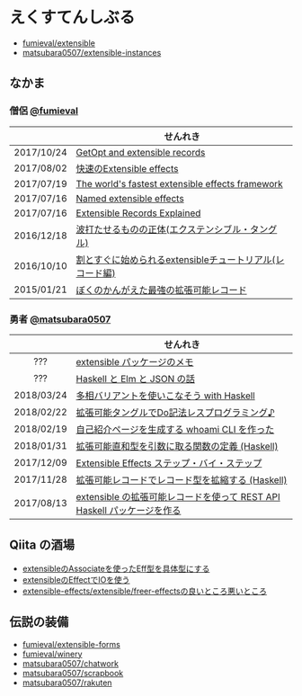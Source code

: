 # えくすてんしぶる

- [fumieval/extensible](https://github.com/fumieval/extensible)
- [matsubara0507/extensible-instances](https://github.com/matsubara0507/extensible-instances)

## なかま

### 僧侶 [@fumieval](https://github.com/fumieval)

 　    | せんれき
:---------:|---------------
2017/10/24 | [GetOpt and extensible records](https://www.schoolofhaskell.com/user/fumieval/extensible/getopt-and-extensible-records)
2017/08/02 | [快速のExtensible effects](http://fumieval.hatenablog.com/entry/2017/08/02/230422)
2017/07/19 | [The world's fastest extensible effects framework](https://www.schoolofhaskell.com/user/fumieval/extensible/the-world-s-fastest-extensible-effects-framework)
2017/07/16 | [Named extensible effects](https://www.schoolofhaskell.com/user/fumieval/extensible/named-extensible-effects)
2017/07/16 | [Extensible Records Explained](https://www.schoolofhaskell.com/user/fumieval/extensible/extensible-records)
2016/12/18 | [波打たせるものの正体(エクステンシブル・タングル)](http://fumieval.hatenablog.com/entry/2016/12/18/181540)
2016/10/10 | [割とすぐに始められるextensibleチュートリアル(レコード編)](http://fumieval.hatenablog.com/entry/2016/10/10/000011)
2015/01/21 | [ぼくのかんがえた最強の拡張可能レコード](http://fumieval.hatenablog.com/entry/2015/01/21/175227)

### 勇者 [@matsubara0507](https://github.com/matsubara0507)

 　     | せんれき
:---------:|---------------
??? | [extensible パッケージのメモ](https://matsubara0507.github.io/test-extensible/)
??? | [Haskell と Elm と JSON の話](https://www.slideshare.net/noob00/haskell-elm-json)
2018/03/24 | [多相バリアントを使いこなそう with Haskell](https://matsubara0507.github.io/posts/2018-03-24-poly-variant-with-haskell.html)
2018/02/22 | [拡張可能タングルでDo記法レスプログラミング♪](https://matsubara0507.github.io/posts/2018-02-22-fun-of-extensible-3.html)
2018/02/19 | [自己紹介ページを生成する whoami CLI を作った](https://matsubara0507.github.io/posts/2018-02-19-create-whoami-cli.html)
2018/01/31 | [拡張可能直和型を引数に取る関数の定義 (Haskell)](https://matsubara0507.github.io/posts/2018-01-31-fun-of-extensible-2.html)
2017/12/09 | [Extensible Effects ステップ・バイ・ステップ](https://matsubara0507.github.io/posts/2017-12-09-extensible-effects-step-by-step.html)
2017/11/28 | [拡張可能レコードでレコード型を拡縮する (Haskell)](https://matsubara0507.github.io/posts/2017-11-28-fun-of-extensible-1.html)
2017/08/13 | [extensible の拡張可能レコードを使って REST API Haskell パッケージを作る](https://matsubara0507.github.io/posts/2017-08-13-create-rest-api-package-with-extensible.html)

## Qiita の酒場

- [extensibleのAssociateを使ったEff型を具体型にする](https://qiita.com/aiya000/items/fad822b2e01478af5bbb)
- [extensibleのEffectでIOを使う](https://qiita.com/aiya000/items/c4f79f0f8ffcf909ee03)
- [extensible-effects/extensible/freer-effectsの良いところ悪いところ](https://qiita.com/aiya000/items/e5a8f93649a2239522d4)

## 伝説の装備

- [fumieval/extensible-forms](https://github.com/fumieval/extensible-forms)
- [fumieval/winery](https://github.com/fumieval/winery)
- [matsubara0507/chatwork](https://github.com/matsubara0507/chatwork)
- [matsubara0507/scrapbook](https://github.com/matsubara0507/scrapbook)
- [matsubara0507/rakuten](https://github.com/matsubara0507/rakuten)
